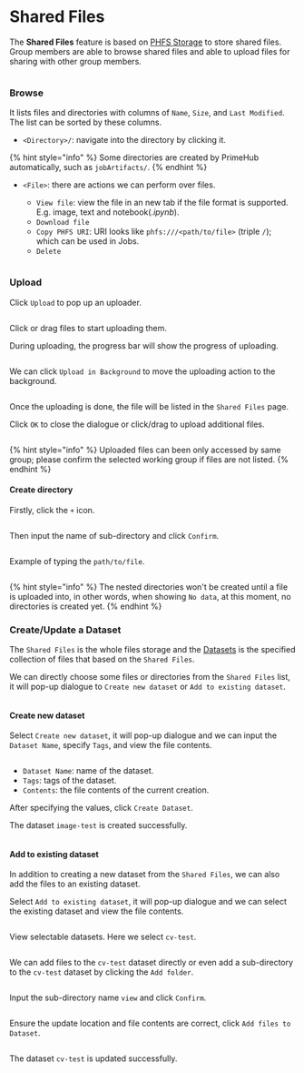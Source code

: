 # Shared Files

The **Shared Files** feature is based on [PHFS Storage](../developer-guide/design/primehub-file-system-phfs.md) to store shared files. Group members are able to browse shared files and able to upload files for sharing with other group members.

<figure><img src="../../.gitbook/assets/v311-shared-file-list.png" alt=""><figcaption></figcaption></figure>

### Browse

It lists files and directories with columns of `Name`, `Size`, and `Last Modified`. The list can be sorted by these columns.

* `<Directory>/`: navigate into the directory by clicking it.

{% hint style="info" %}
Some directories are created by PrimeHub automatically, such as `jobArtifacts/`.
{% endhint %}

*   `<File>`: there are actions we can perform over files.

    * `View file`: view the file in an new tab if the file format is supported. E.g. image, text and notebook(_.ipynb_).
    * `Download file`
    * `Copy PHFS URI`: URI looks like `phfs:///<path/to/file>` (triple `/`); which can be used in Jobs.
    * `Delete`

    <figure><img src="../../.gitbook/assets/shared-file-actions.png" alt=""><figcaption></figcaption></figure>

### Upload

Click `Upload` to pop up an uploader.

<figure><img src="../../.gitbook/assets/v311-files-uploader.png" alt=""><figcaption></figcaption></figure>

Click or drag files to start uploading them.

During uploading, the progress bar will show the progress of uploading.

<figure><img src="../../.gitbook/assets/files-uploading.png" alt=""><figcaption></figcaption></figure>

We can click `Upload in Background` to move the uploading action to the background.

<figure><img src="../../.gitbook/assets/files-uploading-in-background.png" alt=""><figcaption></figcaption></figure>

Once the uploading is done, the file will be listed in the `Shared Files` page.

Click `OK` to close the dialogue or click/drag to upload additional files.

<figure><img src="../../.gitbook/assets/v311-files-uploaded.png" alt=""><figcaption></figcaption></figure>

{% hint style="info" %}
Uploaded files can been only accessed by same group; please confirm the selected working group if files are not listed.
{% endhint %}

#### Create directory

Firstly, click the `+` icon.

<figure><img src="../../.gitbook/assets/v311-shared-file-directory-icon.png" alt=""><figcaption></figcaption></figure>

Then input the name of sub-directory and click `Confirm`.

<figure><img src="../../.gitbook/assets/v311-shared-file-create-directory.png" alt=""><figcaption></figcaption></figure>

Example of typing the `path/to/file`.

<figure><img src="../../.gitbook/assets/v311-shared-file-directory-path.png" alt=""><figcaption></figcaption></figure>

{% hint style="info" %}
The nested directories won't be created until a file is uploaded into, in other words, when showing `No data`, at this moment, no directories is created yet.
{% endhint %}

### Create/Update a Dataset

The `Shared Files` is the whole files storage and the [Datasets](datasets.md) is the specified collection of files that based on the `Shared Files`.

We can directly choose some files or directories from the `Shared Files` list, it will pop-up dialogue to `Create new dataset` or `Add to existing dataset`.

<figure><img src="../../.gitbook/assets/shared-file-select-file.png" alt=""><figcaption></figcaption></figure>

#### Create new dataset

Select `Create new dataset`, it will pop-up dialogue and we can input the `Dataset Name`, specify `Tags`, and view the file contents.

<figure><img src="../../.gitbook/assets/shared-file-create-new-dataset-1.png" alt=""><figcaption></figcaption></figure>

* `Dataset Name`: name of the dataset.
* `Tags`: tags of the dataset.
* `Contents`: the file contents of the current creation.

After specifying the values, click `Create Dataset`.

The dataset `image-test` is created successfully.

<figure><img src="../../.gitbook/assets/shared-file-create-new-dataset-2.png" alt=""><figcaption></figcaption></figure>

#### Add to existing dataset

In addition to creating a new dataset from the `Shared Files`, we can also add the files to an existing dataset.

Select `Add to existing dataset`, it will pop-up dialogue and we can select the existing dataset and view the file contents.

<figure><img src="../../.gitbook/assets/shared-file-update-existing-dataset-1.png" alt=""><figcaption></figcaption></figure>

View selectable datasets. Here we select `cv-test`.

<figure><img src="../../.gitbook/assets/shared-file-update-existing-dataset-2.png" alt=""><figcaption></figcaption></figure>

We can add files to the `cv-test` dataset directly or even add a sub-directory to the `cv-test` dataset by clicking the `Add folder`.

<figure><img src="../../.gitbook/assets/shared-file-update-existing-dataset-3.png" alt=""><figcaption></figcaption></figure>

Input the sub-directory name `view` and click `Confirm`.

<figure><img src="../../.gitbook/assets/shared-file-update-existing-dataset-4.png" alt=""><figcaption></figcaption></figure>

Ensure the update location and file contents are correct, click `Add files to Dataset`.

<figure><img src="../../.gitbook/assets/shared-file-update-existing-dataset-5.png" alt=""><figcaption></figcaption></figure>

The dataset `cv-test` is updated successfully.

<figure><img src="../../.gitbook/assets/shared-file-update-existing-dataset-6.png" alt=""><figcaption></figcaption></figure>
